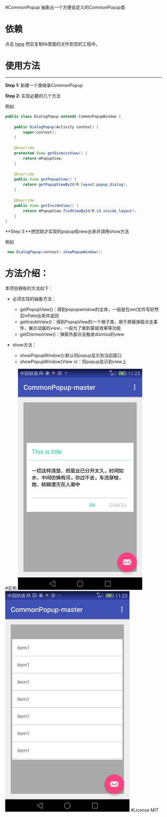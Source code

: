 #CommonPopup
抽象出一个方便自定义的CommonPopup类


# 依赖
点击 [here](https://github.com/honjane/CommonPopup-master/tree/master/app/src/main/java/com/honjane/demo/lib) 然后复制lib里面的文件到您的工程中。
# 使用方法

----------

**Step 1:**
新建一个类继承CommonPopup

**Step 2:**
实现必要的几个方法

例如

```java
public class DialogPopup extends CommonPopupWindow {

    public DialogPopup(Activity context) {
        super(context);
    }

    @Override
    protected View getDismissView() {
        return mPopupView;
    }

    @Override
    public View getPopupView() {
        return getPopupViewById(R.layout.popup_dialog);
    }

    @Override
    public View getInsideView() {
        return mPopupView.findViewById(R.id.inside_layout);
    }
}
```

**Step 3:**把您刚才实现的popup给new出来并调用show方法

例如

```java
 new DialogPopup(context).showPopupWindow();
```

# 方法介绍：
本项目拥有的方法如下：

 - 必须实现的抽象方法：
	+ getPopupView()：得到popupwindow的主体，一般是在xml文件写好然后inflate出来并返回
	+ getInsideView()：得到PopupView的一个根子类，用于屏蔽弹窗点击事件，展示动画的view，一般为了做到蒙层效果等功能
	+ getDismissView()：弹窗外部点击触发dismiss的view

 - show方法：
	+ showPopupWindow():默认将popup显示到当前窗口
	+ showPopupWindow(View v)：将popup显示到view上

#实例
![image](https://github.com/honjane/CommonPopup-master/blob/maste/image/nomal_dialog.png)
![image](https://github.com/honjane/CommonPopup-master/blob/maste/image/list_popup.png)
#License
MIT
